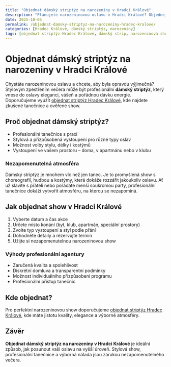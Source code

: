 ```yaml
---
title: "Objednat dámský striptýz na narozeniny v Hradci Králové"
description: "Plánujete narozeninovou oslavu v Hradci Králové? Objednejte si profesionální dámský striptýz a užijte si nezapomenutelnou show plnou elegance a energie."
date: 2025-10-05
permalink: /objednat-damsky-striptyz-na-narozeniny-hradec-kralove/
categories: [Hradec Králové, dámský striptýz, narozeniny]
tags: [objednat striptýz Hradec Králové, dámský strip, narozeninová show, strip party]
---
```


# Objednat dámský striptýz na narozeniny v Hradci Králové

Chystáte narozeninovou oslavu a chcete, aby byla opravdu výjimečná? Stylovým zpestřením večera může být profesionální **dámský striptýz**, který vnese do oslavy eleganci, vášeň a pořádnou dávku energie.  
Doporučujeme využít [objednat striptýz Hradec Králové](https://www.striptyz-pardubice.cz/hradec-kralove/), kde najdete zkušené tanečnice a ověřené show.

## Proč objednat dámský striptýz?

- Profesionální tanečnice s praxí  
- Stylová a přizpůsobená vystoupení pro různé typy oslav  
- Možnost volby stylu, délky i kostýmů  
- Vystoupení ve vašem prostoru – doma, v apartmánu nebo v klubu

### Nezapomenutelná atmosféra

Dámský striptýz je mnohem víc než jen tanec. Je to promyšlená show s choreografií, hudbou a kostýmy, která dokáže rozzářit jakoukoliv oslavu. Ať už slavíte s přáteli nebo pořádáte menší soukromou party, profesionální tanečnice dokáží vytvořit atmosféru, na kterou se nezapomíná.

## Jak objednat show v Hradci Králové

1. Vyberte datum a čas akce  
2. Určete místo konání (byt, klub, apartmán, speciální prostory)  
3. Zvolte typ vystoupení a styl podle přání  
4. Dohodněte detaily a rezervujte termín  
5. Užijte si nezapomenutelnou narozeninovou show

### Výhody profesionální agentury

- Zaručená kvalita a spolehlivost  
- Diskrétní domluva a transparentní podmínky  
- Možnost individuálního přizpůsobení programu  
- Profesionální přístup tanečnic

## Kde objednat?

Pro perfektní narozeninovou show doporučujeme [objednat striptýz Hradec Králové](https://www.striptyz-pardubice.cz/hradec-kralove/), kde máte jistotu kvality, elegance a výborné atmosféry.

## Závěr

**Objednat dámský striptýz na narozeniny v Hradci Králové** je ideální způsob, jak posunout vaši oslavu na vyšší úroveň. Stylová show, profesionální tanečnice a výborná nálada jsou zárukou nezapomenutelného večera.

